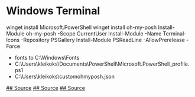 # Windows Terminal

winget install Microsoft.PowerShell
winget install oh-my-posh
Install-Module oh-my-posh -Scope CurrentUser
Install-Module -Name Terminal-Icons -Repository PSGallery
Install-Module PSReadLine -AllowPrerelease -Force

- fonts to C:\Windows\Fonts
- C:\Users\kleikoks\Documents\PowerShell\Microsoft.PowerShell_profile.ps1
- C:\Users\kleikoks\customohmyposh.json

[## Source]([https://](https://youtu.be/VT2L1SXFq9U))
[## Source]([https://](https://www.hanselman.com/blog/my-ultimate-powershell-prompt-with-oh-my-posh-and-the-windows-terminal))
[## Source]([https://](https://www.hanselman.com/blog/you-should-be-customizing-your-powershell-prompt-with-psreadline))
